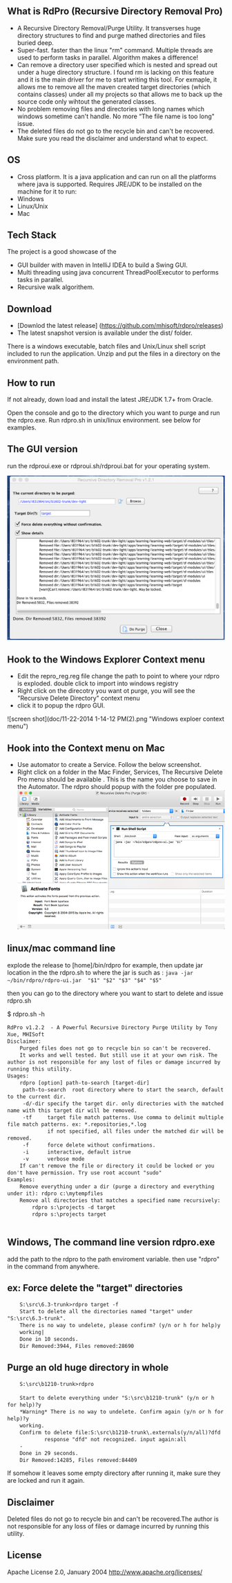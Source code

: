 ## What is RdPro (Recursive Directory Removal Pro)

* A Recursive Directory Removal/Purge Utility.  It transverses huge directory structures to find and purge mathed directories and files buried deep. 
* Super-fast. faster than the linux "rm" command.  Multiple threads are used to perform tasks in parallel. Algorithm makes a difference! 
* Can remove a directory user specified which is nested and spread out under a huge directory structure. I found rm is lacking on this feature and it is the main driver for me to start writing this tool. For exmaple, it allows me to remove all the maven created target directories (which contains classes) under all my projects so that allows me to back up the source code only wihtout the generated classes. 
* No problem removing files and directories with long names which windows sometime can't handle.  No more “The file name is too long" issue. 
* The deleted files do not go to the recycle bin and can't be recovered. Make sure you read the disclaimer and understand what to expect. 

## OS 
*  Cross platform. It is a java application and can run on all the platforms where java is supported. Requires JRE/JDK to be installed on the machine for it to run:
*  Windows 
*  Linux/Unix
*  Mac

## Tech Stack
The project is a good showcase of the 
* GUI builder with maven in IntelliJ IDEA to build a Swing GUI.
* Multi threading using java concurrent ThreadPoolExecutor to performs tasks in parallel.
* Recursive walk algorithem.

## Download

- [Downlod the latest release] (https://github.com/mhisoft/rdpro/releases)
- The latest snapshot version is available under the dist/ folder.

There is a windows executable, batch files and Unix/Linux shell script included to run the application. Unzip and put the files in a directory on the environment path. 

## How to run

If not already, down load and install the latest JRE/JDK 1.7+ from Oracle.

Open the console and go to the directory which you want to purge and run the rdpro.exe.  Run rdpro.sh in unix/linux environment. see below for examples.

## The GUI version 
run the rdproui.exe or rdproui.sh/rdproui.bat for your operating system. 

![screen shot](doc/Screen%20Shot%202015-11-29%20at%2012.52.25%20PM.png "rdproui.exe screenshot")


## Hook to the Windows Explorer Context menu
- Edit the repro_reg.reg file change the path to point to where your rdpro is exploded.
double click to import into windows registry
- Right click on the direcotry you want ot purge, you will see the "Recursive Delete Directory" context menu
- click it to popup the rdpro GUI.

![screen shot](doc/11-22-2014 1-14-12 PM(2).png "Windows exploer context menu")

## Hook into the Context menu on Mac
* Use automator to create a Service. Follow the below screenshot.
* Right click on a folder in the Mac Finder, Services, The Recursive Delete Pro menu should be available . This is the name you choose to save in the Automator.  The rdpro should popup with the folder pre populated. 
![screen shot](doc/rdpro-automator-setup.png "Create service using Automator")

## linux/mac command line 
explode the release to [home]/bin/rdpro for example, then update jar location in the the rdpro.sh to where the jar is
such as :
       `java -jar ~/bin/rdpro/rdpro-ui.jar  "$1" "$2" "$3" "$4" "$5"`

then you can go to the directory where you want to start to delete and issue rdpro.sh 

$ rdpro.sh -h

```
RdPro v1.2.2  - A Powerful Recursive Directory Purge Utility by Tony Xue, MHISoft
Disclaimer:
	Purged files does not go to recycle bin so can't be recovered.
	It works and well tested. But still use it at your own risk. The author is not responsible for any lost of files or damage incurred by running this utility.
Usages:
    rdpro [option] path-to-search [target-dir] 
	 path-to-search  root directory where to start the search, default to the current dir.
	 -d/-dir specify the target dir. only directories with the matched name with this target dir will be removed.  
	 -tf     target file match patterns. Use comma to delimit multiple file match patterns. ex: *.repositories,*.log
	         if not specified, all files under the matched dir will be removed. 
	 -f      force delete without confirmations. 
	 -i      interactive, default istrue
	 -v      verbose mode
	If can't remove the file or directory it could be locked or you don't have permission. Try use root account "sudo"
Examples:
	Remove everything under a dir (purge a directory and everything under it): rdpro c:\mytempfiles
	Remove all directories that matches a specified name recursively: 
		rdpro s:\projects -d target 
		rdpro s:\projects target
      
```       

##  Windows, The command line version rdpro.exe
add the path to the rdpro to the path enviroment variable. then  use "rdpro" in  the command from anywhere. 



## ex: Force delete the "target" directories 

```
	S:\src\6.3-trunk>rdpro target -f
	Start to delete all the directories named "target" under "S:\src\6.3-trunk".
	There is no way to undelete, please confirm? (y/n or h for help)y
	working|
	Done in 10 seconds.
	Dir Removed:3944, Files removed:28690
```

## Purge an old huge directory in whole

```
	S:\src\b1210-trunk>rdpro

	Start to delete everything under "S:\src\b1210-trunk" (y/n or h for help)?y
 	*Warning* There is no way to undelete. Confirm again (y/n or h for help)?y
	working.
	Confirm to delete file:S:\src\b1210-trunk\.externals(y/n/all)?dfd
        	response "dfd" not recognized. input again:all
	-
	Done in 29 seconds.
	Dir Removed:14285, Files removed:84409
```


If somehow it leaves some empty directory after running it, make sure they are locked and run it again. 

## Disclaimer
Deleted files do not go to recycle bin and can't be recovered.The author is not responsible for any loss of files or damage incurred by running this utility.

## License
Apache License 2.0, January 2004 http://www.apache.org/licenses/
